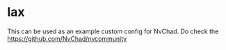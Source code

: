 # lax

This can be used as an example custom config for NvChad. Do check the https://github.com/NvChad/nvcommunity
